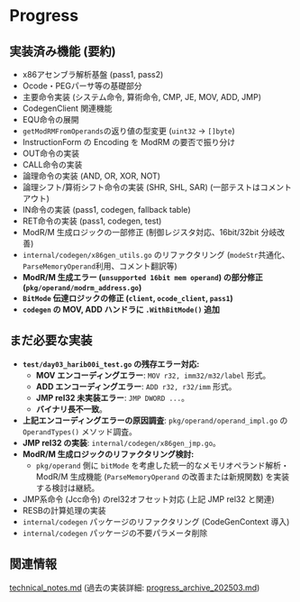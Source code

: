 # Progress

## 実装済み機能 (要約)
- x86アセンブラ解析基盤 (pass1, pass2)
- Ocode・PEGパーサ等の基礎部分
- 主要命令実装 (システム命令, 算術命令, CMP, JE, MOV, ADD, JMP)
- CodegenClient 関連機能
- EQU命令の展開
- `getModRMFromOperands`の返り値の型変更 (`uint32` -> `[]byte`)
- InstructionForm の Encoding を ModRM の要否で振り分け
- OUT命令の実装
- CALL命令の実装
- 論理命令の実装 (AND, OR, XOR, NOT)
- 論理シフト/算術シフト命令の実装 (SHR, SHL, SAR) (一部テストはコメントアウト)
- IN命令の実装 (pass1, codegen, fallback table)
- RET命令の実装 (pass1, codegen, test)
- ModR/M 生成ロジックの一部修正 (制御レジスタ対応、16bit/32bit 分岐改善)
- `internal/codegen/x86gen_utils.go` のリファクタリング (`modeStr`共通化、`ParseMemoryOperand`利用、コメント翻訳等)
- **ModR/M 生成エラー (`unsupported 16bit mem operand`) の部分修正 (`pkg/operand/modrm_address.go`)**
- **`BitMode` 伝達ロジックの修正 (`client`, `ocode_client`, `pass1`)**
- **`codegen` の MOV, ADD ハンドラに `.WithBitMode()` 追加**

## まだ必要な実装
- **`test/day03_harib00i_test.go` の残存エラー対応:**
    - **MOV エンコーディングエラー**: `MOV r32, imm32/m32/label` 形式。
    - **ADD エンコーディングエラー**: `ADD r32, r32/imm` 形式。
    - **JMP rel32 未実装エラー**: `JMP DWORD ...`。
    - **バイナリ長不一致**。
- **上記エンコーディングエラーの原因調査**: `pkg/operand/operand_impl.go` の `OperandTypes()` メソッド調査。
- **JMP rel32 の実装**: `internal/codegen/x86gen_jmp.go`。
- **ModR/M 生成ロジックのリファクタリング検討:**
    - `pkg/operand` 側に `bitMode` を考慮した統一的なメモリオペランド解析・ModR/M 生成機能 (`ParseMemoryOperand` の改善または新規関数) を実装する検討は継続。
- JMP系命令 (Jcc命令) のrel32オフセット対応 (上記 JMP rel32 と関連)
- RESBの計算処理の実装
- `internal/codegen` パッケージのリファクタリング (CodeGenContext 導入)
- `internal/codegen` パッケージの不要パラメータ削除

## 関連情報
[technical_notes.md](../details/technical_notes.md)
(過去の実装詳細: [progress_archive_202503.md](../archives/progress_archive_202503.md))

